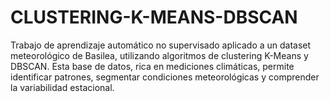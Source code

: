 # CLUSTERING-K-MEANS-DBSCAN
Trabajo de aprendizaje automático no supervisado aplicado a un dataset meteorológico de Basilea, utilizando algoritmos de clustering K-Means y DBSCAN. Esta base de datos, rica en mediciones climáticas, permite identificar patrones, segmentar condiciones meteorológicas y comprender la variabilidad estacional. 
